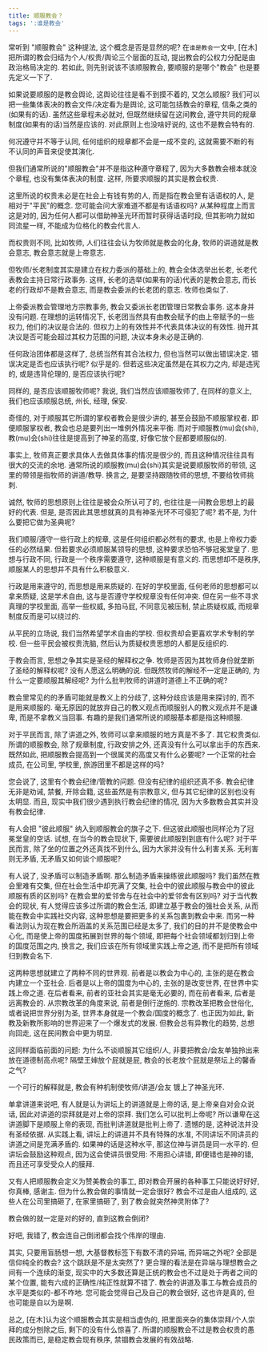 ```yaml
---
title: 顺服教会？
tags: ':谁是教会'
---
```


常听到 "顺服教会" 这种提法, 这个概念是否是显然的呢? 在`谁是教会`一文中, [在木]把所谓的教会归结为个人/权贵/舆论三个层面的互动, 提出教会的公权力分配是由政治格局决定的. 若如此, 则先别说该不该顺服教会, 要顺服的是哪个"教会" 也是要先定义一下了.

如果说要顺服的是教会舆论, 这舆论往往是看不到摸不着的, 又怎么顺服? 我们可以把一些集体表决的教会文件/决定看为是舆论, 这可能包括教会的章程, 信条之类的(如果有的话). 虽然这些章程未必就对, 但既然继续留在这间教会, 遵守共同的规章制度(如果有的话)当然是应该的. 对此原则上也没啥好说的, 这也不是教会特有的.

何况遵守并不等于认同, 任何组织的规章都不会是一成不变的, 这就需要不断的有不认同的声音来促使其演化.

但我们通常所说的"顺服教会"并不是指这种遵守章程了, 因为大多数教会根本就没个章程, 也没有集体表决的制度. 这样, 所要求顺服的其实是教会权贵.

这里所说的权贵未必是在社会上有钱有势的人, 而是指在教会里有话语权的人, 是相对于"平民"的概念. 您可能会问大家难道不都是有话语权吗? 从某种程度上而言这是对的, 因为任何人都可以借助神圣光环而暂时获得话语时段, 但其影响力就如同流星一样, 不能成为位格化的教会代言人.

而权贵则不同, 比如牧师, 人们往往会认为牧师就是教会的化身, 牧师的讲道就是教会意志, 教会意志就是上帝意志.

但牧师/长老制度其实是建立在权力委派的基础上的, 教会全体选举出长老, 长老代表教会主持日常行政事务. 这样, 长老的选举(如果有的话)代表的是教会意志, 而长老的行政却不是教会意志, 而是教会委派的长老团的意志. 牧师也类似了.

上帝委派教会管理地方宗教事务, 教会又委派长老团管理日常教会事务. 这本身并没有问题. 在理想的运转情况下, 长老团当然具有由教会赋予的由上帝赋予的一些权力, 他们的决议是合法的. 但权力上的有效性并不代表具体决议的有效性. 抛开其决议是否可能会超过其权力范围的问题, 决议本身未必是正确的.

任何政治团体都是这样了, 总统当然有其合法权力, 但也当然可以做出错误决定. 错误决定是否也应该执行呢? 似乎是的. 但若这些决定虽然是在其权力之内, 却是违宪的, 或是违背伦理的, 是否应该执行呢?

同样的, 是否应该顺服牧师呢? 我说, 我们当然应该顺服牧师了, 在同样的意义上, 我们也应该顺服总统, 州长, 经理, 保安.

奇怪的, 对于顺服其它所谓的掌权者教会是很少讲的, 甚至会鼓励不顺服掌权者. 即便顺服掌权者, 教会也总是要列出一堆例外情况来平衡. 而对于顺服教(mu)会(shi), 教(mu)会(shi)往往是提高到了神圣的高度, 好像它放个屁都要顺服似的.

事实上, 牧师真正要求具体人去做具体事的情况是很少的, 而且这种情况往往具有很大的交流的余地. 通常所说的顺服教(mu)会(shi)其实是说要顺服牧师的带领, 这里的带领是指牧师的讲道/教导. 换言之, 是要坚持跟随牧师的思想, 不要给牧师挑刺.

诚然, 牧师的思想原则上往往是被会众所认可了的, 也往往是一间教会思想上的最好的代表. 但是, 是否因此其思想就真的具有神圣光环不可侵犯了呢? 若不是, 为什么要把它做为圣典呢?

我们顺服/遵守一些行政上的规章, 这是任何组织都必然有的要求, 也是上帝权力委任的必然结果. 但若要求必须顺服某领导的思想, 这种要求恐怕不够冠冕堂皇了. 思想与行政不同, 行政是一个秩序需要遵守, 这种顺服是有意义的. 而思想却不是秩序, 顺服某人的思想并不具有什么积极意义.

行政是用来遵守的, 而思想是用来质疑的. 在好的学校里面, 任何老师的思想都可以拿来质疑, 这是学术自由, 这与是否遵守学校规章没有任何冲突. 但在另一些不寻求真理的学校里面, 高举一些权威, 多拍马屁, 不同意见被压制, 禁止质疑权威, 而规章制度反而是可以绕过的.

从平民的立场说, 我们当然希望学术自由的学校. 但权贵却会更喜欢学术专制的学校. 但一些平民会被权贵洗脑, 然后认为质疑权贵思想的人都是反组织的.

于教会而言, 思想之争其实是圣经的解释权之争. 牧师是否因为其牧师身份就垄断了圣经的解释权呢? 没有人愿这么明确的说. 但既然牧师的解经不一定是正确的, 为什么一定要顺服其解经呢? 为什么批判牧师的讲道时道德上不正确的呢?

教会里常见的的矛盾可能就是教义上的分歧了, 这种分歧应该是用来探讨的, 而不是用来顺服的. 毫无原因的就放弃自己的教义观点而顺服别人的教义观点并不是谦卑, 而是不拿教义当回事. 有趣的是我们通常所说的顺服基本都是指这种顺服.

对于平民而言, 除了讲道之外, 牧师可以拿来顺服的地方真是不多了. 其它权贵类似. 所谓的顺服教会, 除了规章制度, 行政安排之外, 还真没有什么可以拿出手的东西来. 既然如此, 把顺服教会提高到一个很属灵的高度又有什么必要呢? 一个正常的社会成员, 在公司里, 学校里, 旅游团里不都是这样的吗?

您会说了, 这里有个教会纪律/管教的问题. 但没有纪律的组织还真不多. 教会纪律无非是劝诫, 禁餐, 开除会籍, 这些虽然是有宗教意义, 但与其它纪律的区别也没有太明显. 而且, 现实中我们很少遇到执行教会纪律的情况, 因为大多数教会其实并没有教会纪律.

有人会把 "彼此顺服" 纳入到顺服教会的旗子之下. 但这彼此顺服也同样沦为了冠冕堂皇的空话. 试想, 在当今的教会现状下, 需要彼此顺服到到底有什么呢? 对于平民而言, 除了坐的位置之外还真找不到什么, 因为大家并没有什么利害关系. 无利害则无矛盾, 无矛盾又如何谈个顺服呢?

有人说了, 没矛盾可以制造矛盾啊. 那么制造矛盾来操练彼此顺服吗? 我们虽然在教会里难有交集, 但在社会生活中却充满了交集, 社会中的彼此顺服与教会中的彼此顺服有质的区别吗? 在教会里的爱邻舍与在社会中的爱邻舍有区别吗? 对于当代教会的现状, 有人觉得应该多过所谓的教会生活, 即建立基于教会的强社会关系, 从而能在教会中实践社交内容, 这种思想是要把更多的关系包裹到教会中来. 而另一种看法则认为现在教会所涵盖的关系范围已经是太多了, 我们的目的并不是使教会中心化, 而是使上帝的国度拓展到世界的每个领域, 即把每个社会领域都划归到上帝的国度范围之内, 换言之, 我们应该在所有领域里实践上帝之道, 而不是把所有领域归到教会名下.

这两种思想就建立了两种不同的世界观. 前者是以教会为中心的, 主张的是在教会内建立一个亚社会. 后者是以上帝的国度为中心的, 主张的是改变世界, 在世界中实践上帝之道. 在后者看来, 前者的亚社会其实是毫无必要的, 而在前者看来, 后者是远离教会的. 从宗教改革的角度来说, 前者是倒行逆施的. 宗教改革把教会世俗化, 或者说把世界分别为圣, 世界本身就是一个教会/国度的概念了. 也正因为如此, 新教及新教所影响的世界迎来了一个爆发式的发展. 但教会总有异教化的趋势, 总想向回走, 这在民间教会中更为明显.

这同样面临前面的问题: 为什么不谈顺服其它组织/人, 非要把教会/会友单独拎出来放在道德制高点呢? 隔壁王婶放个屁就是屁, 教会的长老放个屁就是祭坛上的馨香之气?

一个可行的解释就是, 教会有种机制使牧师/讲道/会友 镀上了神圣光环.

单拿讲道来说吧, 有人就是认为讲坛上的讲道就是上帝的话, 是上帝亲自对会众说话, 因此对讲道的崇拜就是对上帝的崇拜. 我们怎么可以批判上帝呢? 所以谦卑在这讲道脚下是顺服上帝的表现, 而批判讲道就是批判上帝了. 遗憾的是, 这种说法并没有圣经依据. 从实践上看, 讲坛上的讲道并不具有特殊的水准, 不同讲坛不同讲员的讲道之间是充满矛盾的. 如果神的话是这种水平, 那这位神与讲员是同一水平的. 但讲坛会鼓励这种观点, 因为这会使讲员很受用: 不用担心讲错, 即便错也是神的错, 而且还可享受受众人的膜拜.

又有人把顺服教会定义为赞美教会的事工, 即对教会开展的各种事工只能说好好好, 你真棒, 感谢主. 但为什么教会做的事情就一定会很好? 教会不过是由人组成的, 这些人在公司里搞砸了, 在家里搞砸了, 到了教会就突然神灵附体了?

教会做的就一定是对的好的, 直到这教会倒闭?

好吧, 我错了, 教会连自己倒闭都会找个伟岸的理由.

其实, 只要用盲肠想一想, 大基督教标签下有数不清的异端, 而异端之外呢? 全部是信仰纯全的教会? 这个跳跃是不是太突然了? 更合理的看法是在异端与理想教会之间有一个连续的渐变, 现实中的大多数还算是正统的教会也不过是处于两者之间的某个位置, 能有六成的正确性/纯正性就算不错了. 教会的讲道及事工与教会成员的水平是类似的-都不咋地. 您可能会觉得自己及自己的教会很好, 这也许是真的, 但也可能是自以为是啊.

总之, [在木]认为这个顺服教会其实是相当虚伪的, 把里面夹杂的集体崇拜/个人崇拜的成分刨除之后, 剩下的没有什么惊喜了. 所谓的顺服教会不过是教会权贵的愚民政策而已, 是稳定教会现有秩序, 禁锢教会发展的有效战略.

